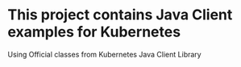# This project contains Java Client examples for Kubernetes
Using Official classes from Kubernetes Java Client Library
